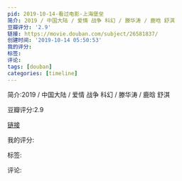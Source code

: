 ```yaml
---
pid: 2019-10-14-看过电影-上海堡垒
简介: 2019 / 中国大陆 / 爱情 战争 科幻 / 滕华涛 / 鹿晗 舒淇
豆瓣评分: '2.9'
链接: https://movie.douban.com/subject/26581837/
创建时间: '2019-10-14 05:50:53'
我的评分:
标签:
评论:
tags: [douban]
categories: [timeline]
---
```

简介:2019 / 中国大陆 / 爱情 战争 科幻 / 滕华涛 / 鹿晗 舒淇

豆瓣评分:2.9

[链接](https://movie.douban.com/subject/26581837/)

我的评分:

标签:

评论:

